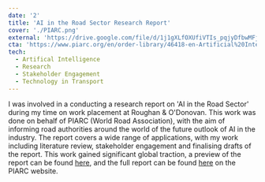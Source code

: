 ```yaml
---
date: '2'
title: 'AI in the Road Sector Research Report'
cover: './PIARC.png'
external: 'https://drive.google.com/file/d/1j1gXLfOXUfiVTIs_pqjyDfbwMFjkSYR2/view?usp=drive_link'
cta: 'https://www.piarc.org/en/order-library/46418-en-Artificial%20Intelligence%20in%20the%20Road%20Sector'
tech:
  - Artifical Intelligence
  - Research
  - Stakeholder Engagement
  - Technology in Transport
---
```


I was involved in a conducting a research report on 'AI in the Road Sector' during my time on work placement at Roughan & O'Donovan. This work was done on behalf of PIARC (World Road Association), with the aim of informing road authorities around the world of the future outlook of AI in the industry. The report covers a wide range of applications, with my work including literature review, stakeholder engagement and finalising drafts of the report. This work gained significant global traction, a preview of the report can be found [here](https://drive.google.com/file/d/1j1gXLfOXUfiVTIs_pqjyDfbwMFjkSYR2/view?usp=drive_link), and the full report can be found [here](https://www.piarc.org/en/order-library/46418-en-Artificial%20Intelligence%20in%20the%20Road%20Sector) on the PIARC website.
